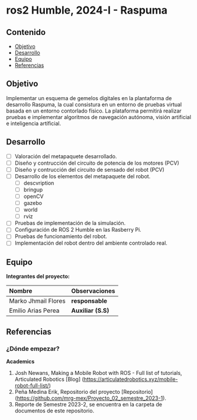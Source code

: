 # ros2 Humble, 2024-I - Raspuma


## Contenido

- [Objetivo](#objetivo)
- [Desarrollo](#desarrollo)
- [Equipo](#equipo)
- [Referencias](#referencias)

## Objetivo

Implementar un esquema de gemelos digitales en la plantaforma de desarrollo Raspuma, la cual consistura en un entorno de pruebas virtual basada en un entorno contorlado físico. La plataforma permitirá realizar pruebas e implementar algoritmos de navegación autónoma, visión artificial e inteligencia artíficial.



## Desarrollo

- [ ] Valoración del metapaquete desarrollado.
- [ ] Diseño y contrucción del circuito de potencia de los motores (PCV)
- [ ] Diseño y contrucción del circuito de sensado del robot (PCV)
- [ ] Desarrollo de los elementos del metapaquete del robot.
    - [ ]   descvription
    - [ ]   bringup
    - [ ]   openCV
    - [ ]   gazebo
    - [ ]   world
    - [ ]   rviz
- [ ] Pruebas de implementación de la simulación.
- [ ] Configuración de ROS 2 Humble en las Rasberry Pi.
- [ ] Pruebas de funcionamiento del robot.
- [ ] Implementación del robot dentro del ambiente controlado real.
	
## Equipo

**Integrantes del proyecto:**

| Nombre | Observaciones |
| :----------| :----------- |
| Marko Jhmail Flores | **responsable** |
| Emilio Arias Perea | **Auxiliar (S.S)** | 


## Referencias

### ¿Dónde empezar?

**Academics**

1. Josh Newans, Making a Mobile Robot with ROS - Full list of tutorials, Articulated Robotics [Blog] (https://articulatedrobotics.xyz/mobile-robot-full-list/)
2. Peña Medina Erik, Repositorio del proyecto [Repositorio] (https://github.com/mrg-mex/Proyecto_02_semestre_2023-1).
3. Reporte de Semestre 2023-2, se encuentra en la carpeta de documentos de este repositorio. 
